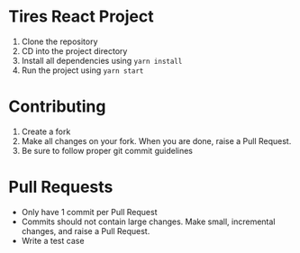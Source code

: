 # Tires React Project

1. Clone the repository
2. CD into the project directory
3. Install all dependencies using `yarn install`
4. Run the project using `yarn start`

# Contributing

1. Create a fork
2. Make all changes on your fork. When you are done, raise a Pull Request.
3. Be sure to follow proper git commit guidelines

# Pull Requests

- Only have 1 commit per Pull Request
- Commits should not contain large changes. Make small, incremental changes, and raise a Pull Request.
- Write a test case
